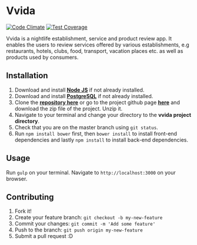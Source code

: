 # Vvida

[![Code Climate](https://codeclimate.com/github/andela/vvida/badges/gpa.svg)](https://codeclimate.com/github/andela/vvida) [![Test Coverage](https://codeclimate.com/github/andela/vvida/badges/coverage.svg)](https://codeclimate.com/github/andela/vvida/coverage)

Vvida is a nightlife establishment, service and product review app. It enables the users to review services offered by various establishments, e.g restaurants, hotels, clubs, food, transport, vacation places etc. as well as products used by consumers.

## Installation

1. Download and install [**Node JS**](https://nodejs.org/en/) if not already installed.
1. Download and install [**PostgreSQL**](http://www.postgresql.org/download/) if not already installed.
1. Clone the [**repository here**](https://github.com/andela/vvida.git) or go to the project github page [**here**](https://github.com/andela/vvida/) and download the zip file of the project. Unzip it.
1. Navigate to your terminal and change your directory to the **vvida project directory**.
1. Check that you are on the master branch using `git status`.
1. Run `npm install bower` first, then `bower install` to install front-end dependencies and lastly `npm install` to install back-end dependencies.

## Usage
Run `gulp` on your terminal.
Navigate to `http://localhost:3000` on your browser.

## Contributing
1. Fork it!
1. Create your feature branch: `git checkout -b my-new-feature`
1. Commit your changes: `git commit -m 'Add some feature'`
1. Push to the branch: `git push origin my-new-feature`
1. Submit a pull request :D